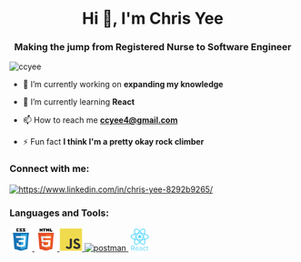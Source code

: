 <h1 align="center">Hi 👋, I'm Chris Yee</h1>
<h3 align="center">Making the jump from Registered Nurse to Software Engineer</h3>

<p align="left"> <img src="https://komarev.com/ghpvc/?username=ccyee&label=Profile%20views&color=0e75b6&style=flat" alt="ccyee" /> </p>

- 🔭 I’m currently working on **expanding my knowledge**

- 🌱 I’m currently learning **React**

- 📫 How to reach me **ccyee4@gmail.com**

- ⚡ Fun fact **I think I'm a pretty okay rock climber**

<h3 align="left">Connect with me:</h3>
<p align="left">
<a href="https://linkedin.com/in/https://www.linkedin.com/in/chris-yee-8292b9265/" target="blank"><img align="center" src="https://raw.githubusercontent.com/rahuldkjain/github-profile-readme-generator/master/src/images/icons/Social/linked-in-alt.svg" alt="https://www.linkedin.com/in/chris-yee-8292b9265/" height="30" width="40" /></a>
</p>

<h3 align="left">Languages and Tools:</h3>
<p align="left"> <a href="https://www.w3schools.com/css/" target="_blank" rel="noreferrer"> <img src="https://raw.githubusercontent.com/devicons/devicon/master/icons/css3/css3-original-wordmark.svg" alt="css3" width="40" height="40"/> </a> <a href="https://www.w3.org/html/" target="_blank" rel="noreferrer"> <img src="https://raw.githubusercontent.com/devicons/devicon/master/icons/html5/html5-original-wordmark.svg" alt="html5" width="40" height="40"/> </a> <a href="https://developer.mozilla.org/en-US/docs/Web/JavaScript" target="_blank" rel="noreferrer"> <img src="https://raw.githubusercontent.com/devicons/devicon/master/icons/javascript/javascript-original.svg" alt="javascript" width="40" height="40"/> </a> <a href="https://postman.com" target="_blank" rel="noreferrer"> <img src="https://www.vectorlogo.zone/logos/getpostman/getpostman-icon.svg" alt="postman" width="40" height="40"/> </a> <a href="https://reactjs.org/" target="_blank" rel="noreferrer"> <img src="https://raw.githubusercontent.com/devicons/devicon/master/icons/react/react-original-wordmark.svg" alt="react" width="40" height="40"/> </a> </p>

